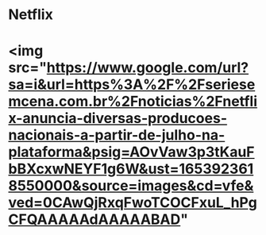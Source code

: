 
<h1> Netflix <h1>
  
  <img src="https://www.google.com/url?sa=i&url=https%3A%2F%2Fseriesemcena.com.br%2Fnoticias%2Fnetflix-anuncia-diversas-producoes-nacionais-a-partir-de-julho-na-plataforma&psig=AOvVaw3p3tKauFbBXcxwNEYF1g6W&ust=1653923618550000&source=images&cd=vfe&ved=0CAwQjRxqFwoTCOCFxuL_hPgCFQAAAAAdAAAAABAD"
